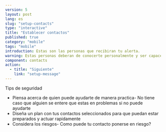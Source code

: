```yaml
---
version: 5
layout: post
lang: es
slug: "setup-contacts"
type: "interactive"
title: "Establecer contactos"
published: true
category: "mobile"
tags: "mobile"
introduction: Estas son las personas que recibiran tu alerta.
warning: Estas personas deberan de conocerte personalmente y ser capaces de responder rapidamente.
component: contacts
action:
  - title: "Siguiente"
    link: "setup-message"
---
```


Tips de seguridad

 - Piensa acerca de quien puede ayudarte de manera practica- No tiene caso que alguien se entere que estas en problemas si no puede ayudarte
 - Diseña un plan con tus contactos seleccionados para que puedan estar preparados y actuar rapidamente 
 - Considera los riesgos- Como puede tu contacto ponerse en riesgo?

 
